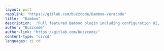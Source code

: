```yaml
---
layout: post
repolink: "https://gitlab.com/buzzcode/Bamboo-Veracode"
title:  "Bamboo"
description:  "Full featured Bamboo plugin including configuration UI, wait for scan to complete, and "break the build" functionality."
author: "Buzzcode"
author-link: "https://gitlab.com/buzzcode/"
content-type: "ci/cd"
languages: ci cd
---
```


